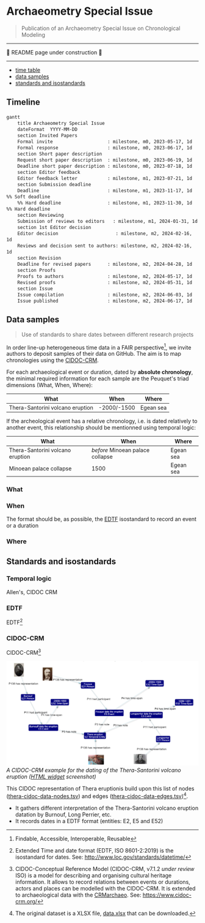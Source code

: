 # Archaeometry Special Issue
> Publication of an Archaeometry Special Issue on Chronological Modeling

---

<p align="center"> 
  
🚧 README page under construction 🚧  
  
</p>

---

- [time table](https://github.com/historical-time/archaeometry-si#timeline)
- [data samples](https://github.com/historical-time/archaeometry-si#data-samples)
- [standards and isostandards](https://github.com/historical-time/archaeometry-si#standards-and-isostandards)

## Timeline

```mermaid
gantt
    title Archaeometry Special Issue
    dateFormat  YYYY-MM-DD
    section Invited Papers
    Formal invite                    : milestone, m0, 2023-05-17, 1d
    Formal response                  : milestone, m0, 2023-06-17, 1d
    section Short paper description
    Request short paper description  : milestone, m0, 2023-06-19, 1d
    Deadline short paper description : milestone, m0, 2023-07-18, 1d
    section Editor feedback
    Editor feedback letter           : milestone, m1, 2023-07-21, 1d
    section Submission deadline
    Deadline                         : milestone, m1, 2023-11-17, 1d %% Soft deadline
    %% Hard deadline                 : milestone, m1, 2023-11-30, 1d %% Hard deadline
    section Reviewing
    Submission of reviews to editors   : milestone, m1, 2024-01-31, 1d
    section 1st Editor decision
    Editor decision                     : milestone, m2, 2024-02-16, 1d
    Reviews and decision sent to authors: milestone, m2, 2024-02-16, 1d
    section Revision
    Deadline for revised papers      : milestone, m2, 2024-04-28, 1d
    section Proofs
    Proofs to authors                : milestone, m2, 2024-05-17, 1d
    Revised proofs                   : milestone, m2, 2024-05-31, 1d
    section Issue
    Issue compilation                : milestone, m2, 2024-06-03, 1d
    Issue published                  : milestone, m2, 2024-06-17, 1d
```

## Data samples
> Use of standards to share dates between different research projects

In order line-up heterogeneous time data in a FAIR perspective[^4], we invite authors to deposit samples of their data on GitHub. The aim is to map chronologies using the [CIDOC-CRM](https://github.com/historical-time/archaeometry-si#cidoc-crm).


For each archaeological event or duration, dated by **absolute chronology**, the minimal required information for each sample are the Peuquet's triad dimensions (What, When, Where):

| What | When | Where |
|------|------|-------|
| Thera-Santorini volcano eruption | -2000/-1500 | Egean sea |

If the archeological event has a relative chronology, i.e. is dated relatively to another event, this relationship should be mentionned using temporal logic:

| What | When | Where |
|------|------|-------|
| Thera-Santorini volcano eruption | *before* Minoean palace collapse | Egean sea |
| Minoean palace collapse | 1500 | Egean sea |

### What

### When

The format should be, as possible, the [EDTF](https://github.com/historical-time/archaeometry-si#edtf) isostandard to record an event or a duration

### Where

## Standards and isostandards

### Temporal logic

Allen's, CIDOC CRM

### EDTF

EDTF[^1]
### CIDOC-CRM

CIDOC-CRM[^2]

<p align="center">

<img src="https://github.com/historical-time/data-samples/blob/main/cidoc-crm/example-thera.png" width="900"><br>
<em>A CIDOC-CRM example for the dating of the Thera-Santorini volcano eruption ([HTML widget](https://historical-time.github.io/caa23/www/thera-cidoc-graph.html) screenshot)</em>
</p>

This CIDOC representation of Thera eruptionis build upon this list of nodes ([thera-cidoc-data-nodes.tsv](https://github.com/historical-time/data-samples/blob/main/cidoc-crm/thera-cidoc-data-nodes.tsv)) and edges ([thera-cidoc-data-edges.tsv](https://github.com/historical-time/data-samples/blob/main/cidoc-crm/thera-cidoc-data-edges.tsv))[^3]. 

* It gathers different interpretation of the Thera-Santorini volcano eruption datation by Burnouf, Long Perrier, etc.
* It records dates in a EDTF format (entities: E2, E5 and E52)


[^1]: Extended Time and date format (EDTF, ISO 8601-2:2019) is the isostandard for dates. See: http://www.loc.gov/standards/datetime/
[^2]: CIDOC-Conceptual Reference Model (CIDOC-CRM, v7.1.2 *under review* ISO) is a model for describing and organising cultural heritage information. It allows to record relations between events or durations, actors and places can be modelled with the CIDOC-CRM. It is extended to archaeological data with the [CRMarchaeo](https://www.cidoc-crm.org/crmarchaeo/home-3). See: https://www.cidoc-crm.org/
[^3]: The original dataset is a XLSX file, [data.xlsx](https://github.com/eamena-project/eamena-arches-dev/blob/main/data/lod/data.xlsx) that can be downloaded.
[^4]: Findable, Accessible, Interoperable, Reusable
